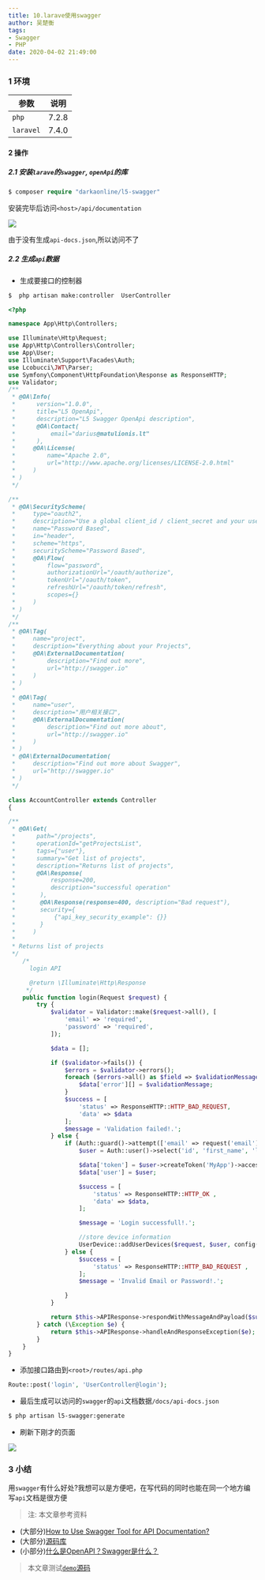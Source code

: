```yaml
---
title: 10.larave使用swagger
author: 吴楚衡
tags:
- Swagger
- PHP
date: 2020-04-02 21:49:00
---
```

### 1 环境

| 参数       | 说明    |
| --------  | ----  | 
| `php`  | 7.2.8|
| `laravel` | 7.4.0 |

#### 2 操作

##### 2.1 安装`larave`的`swagger`, `openApi`的库
``` php
$ composer require "darkaonline/l5-swagger" 
```
安装完毕后访问`<host>/api/documentation`

![](http://qiniu.wuchuheng.com/%E5%BE%AE%E4%BF%A1%E6%88%AA%E5%9B%BE_20200403140929.png)

由于没有生成`api-docs.json`,所以访问不了

##### 2.2 生成`api`数据

* 生成要接口的控制器

``` bash
$  php artisan make:controller  UserController
```
<!--more-->

``` php 
<?php

namespace App\Http\Controllers;

use Illuminate\Http\Request;
use App\Http\Controllers\Controller;
use App\User;
use Illuminate\Support\Facades\Auth;
use Lcobucci\JWT\Parser;
use Symfony\Component\HttpFoundation\Response as ResponseHTTP;
use Validator;
/**
 * @OA\Info(
 *      version="1.0.0",
 *      title="L5 OpenApi",
 *      description="L5 Swagger OpenApi description",
 *      @OA\Contact(
 *          email="darius@matulionis.lt"
 *      ),
 *     @OA\License(
 *         name="Apache 2.0",
 *         url="http://www.apache.org/licenses/LICENSE-2.0.html"
 *     )
 * )
 */

/**
 * @OA\SecurityScheme(
 *     type="oauth2",
 *     description="Use a global client_id / client_secret and your username / password combo to obtain a token",
 *     name="Password Based",
 *     in="header",
 *     scheme="https",
 *     securityScheme="Password Based",
 *     @OA\Flow(
 *         flow="password",
 *         authorizationUrl="/oauth/authorize",
 *         tokenUrl="/oauth/token",
 *         refreshUrl="/oauth/token/refresh",
 *         scopes={}
 *     )
 * )
 */
/**
 * @OA\Tag(
 *     name="project",
 *     description="Everything about your Projects",
 *     @OA\ExternalDocumentation(
 *         description="Find out more",
 *         url="http://swagger.io"
 *     )
 * )
 *
 * @OA\Tag(
 *     name="user",
 *     description="用户相关接口",
 *     @OA\ExternalDocumentation(
 *         description="Find out more about",
 *         url="http://swagger.io"
 *     )
 * )
 * @OA\ExternalDocumentation(
 *     description="Find out more about Swagger",
 *     url="http://swagger.io"
 * )
 */

class AccountController extends Controller
{

/**
 * @OA\Get(
 *      path="/projects",
 *      operationId="getProjectsList",
 *      tags={"user"},
 *      summary="Get list of projects",
 *      description="Returns list of projects",
 *      @OA\Response(
 *          response=200,
 *          description="successful operation"
 *       ),
 *       @OA\Response(response=400, description="Bad request"),
 *       security={
 *           {"api_key_security_example": {}}
 *       }
 *     )
 *
 * Returns list of projects
 */
    /*
      login API

      @return \Illuminate\Http\Response
     */
    public function login(Request $request) {
        try {
            $validator = Validator::make($request->all(), [
                'email' => 'required',
                'password' => 'required',
            ]);

            $data = [];

            if ($validator->fails()) {
                $errors = $validator->errors();
                foreach ($errors->all() as $field => $validationMessage) {
                    $data['error'][] = $validationMessage;
                }
                $success = [
                    'status' => ResponseHTTP::HTTP_BAD_REQUEST,
                    'data' => $data
                ];
                $message = 'Validation failed!.';
            } else {
                if (Auth::guard()->attempt(['email' => request('email'), 'password' => request('password')])) {
                    $user = Auth::user()->select('id', 'first_name', 'last_name', 'email', 'avatar', 'referral_code')->where('id', Auth::id())->get()->first();

                    $data['token'] = $user->createToken('MyApp')->accessToken;
                    $data['user'] = $user;

                    $success = [
                        'status' => ResponseHTTP::HTTP_OK ,
                        'data' => $data,
                    ];

                    $message = 'Login successfull!.';

                    //store device information
                    UserDevice::addUserDevices($request, $user, config('constants.status.active'));
                } else {
                    $success = [
                        'status' => ResponseHTTP::HTTP_BAD_REQUEST ,
                    ];
                    $message = 'Invalid Email or Password!.';

                }
            }

            return $this->APIResponse->respondWithMessageAndPayload($success ,$message);
        } catch (\Exception $e) {
            return $this->APIResponse->handleAndResponseException($e);
        }
    }
}

```

* 添加接口路由到`<root>/routes/api.php`

``` php 
Route::post('login', 'UserController@login');
```

* 最后生成可以访问的`swagger`的`api`文档数据`/docs/api-docs.json`

``` bash
$ php artisan l5-swagger:generate
```
* 刷新下刚才的页面

![](http://qiniu.wuchuheng.com/%E5%BE%AE%E4%BF%A1%E6%88%AA%E5%9B%BE_20200403142946.png)


### 3 小结

用`swagger`有什么好处?我想可以是方便吧，在写代码的同时也能在同一个地方编写`api`文档是很方便

> 注: 本文章参考资料

* (大部分)[How to Use Swagger Tool for API Documentation?](http://promptsoftech.com/blog/how-to-use-swagger-tool-for-api-documentation/)
* (大部分)[源码库](https://github.com/DarkaOnLine/L5-Swagger)
* (小部分)[什么是OpenAPI？Swagger是什么？](https://www.breakyizhan.com/swagger/2806.html#133)

> 本文章测试[`demo`源码](https://github.com/wuchuheng/laraverl_demo/tree/swagger)